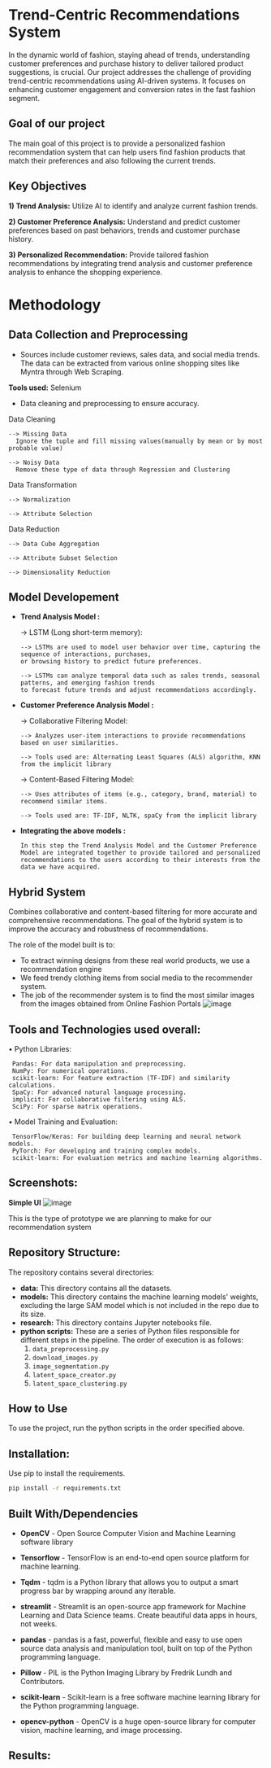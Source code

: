 # Trend-Centric Recommendations System
In the dynamic world of fashion, staying ahead of trends, understanding customer preferences and purchase history to deliver tailored product suggestions, is crucial. Our project addresses the challenge of providing trend-centric recommendations using AI-driven systems. It focuses on enhancing customer engagement and conversion rates in the fast fashion segment.
## Goal of our project
The main goal of this project is to provide a personalized fashion recommendation system that can help users find fashion products that match their preferences and also following the current trends.

## Key Objectives
**1) Trend Analysis:** Utilize AI to identify and analyze current fashion trends.

**2) Customer Preference Analysis:** Understand and predict customer preferences based on past behaviors, trends and customer purchase history.

**3) Personalized Recommendation:** Provide tailored fashion recommendations by integrating trend analysis and customer preference analysis to enhance the shopping experience.

# Methodology
## Data Collection and Preprocessing
- Sources include customer reviews, sales data, and social media trends. The data can be extracted from various online shopping sites like Myntra through Web Scraping. 

**Tools used:** Selenium

- Data cleaning and preprocessing to ensure accuracy.

Data Cleaning
   
    --> Missing Data
      Ignore the tuple and fill missing values(manually by mean or by most probable value)
          
    --> Noisy Data
      Remove these type of data through Regression and Clustering

Data Transformation
   
    --> Normalization   
    
    --> Attribute Selection

Data Reduction
   
    --> Data Cube Aggregation
    
    --> Attribute Subset Selection

    --> Dimensionality Reduction

## Model Developement
- **Trend Analysis Model :**

   -> LSTM (Long short-term memory):      
   
      --> LSTMs are used to model user behavior over time, capturing the sequence of interactions, purchases,
      or browsing history to predict future preferences.                  
      
      --> LSTMs can analyze temporal data such as sales trends, seasonal patterns, and emerging fashion trends
      to forecast future trends and adjust recommendations accordingly.

- **Customer Preference Analysis Model :**

   -> Collaborative Filtering Model:

      --> Analyzes user-item interactions to provide recommendations based on user similarities.
  
      --> Tools used are: Alternating Least Squares (ALS) algorithm, KNN from the implicit library

   -> Content-Based Filtering Model:

      --> Uses attributes of items (e.g., category, brand, material) to recommend similar items.

      --> Tools used are: TF-IDF, NLTK, spaCy from the implicit library

- **Integrating the above models :**

      In this step the Trend Analysis Model and the Customer Preference Model are integrated together to provide tailored and personalized
      recommendations to the users according to their interests from the data we have acquired.

## Hybrid System

Combines collaborative and content-based filtering for more accurate and comprehensive recommendations.
The goal of the hybrid system is to improve the accuracy and robustness of recommendations.

The role of the model built is to:
- To extract winning designs from these real world products, we use a recommendation engine
- We feed trendy clothing items from social media to the recommender system.
- The job of the recommender system is to find the most similar images from the images obtained from Online Fashion Portals
![image](https://github.com/user-attachments/assets/bf8f18c5-fd83-42e1-98e2-e3b0dd8d041f)


## Tools and Technologies used overall:
• Python Libraries:

     Pandas: For data manipulation and preprocessing.
     NumPy: For numerical operations.
     scikit-learn: For feature extraction (TF-IDF) and similarity calculations.
     SpaCy: For advanced natural language processing.
     implicit: For collaborative filtering using ALS.
     SciPy: For sparse matrix operations.

  
• Model Training and Evaluation:

     TensorFlow/Keras: For building deep learning and neural network models.
     PyTorch: For developing and training complex models.
     scikit-learn: For evaluation metrics and machine learning algorithms.

## Screenshots:
**Simple UI**
![image](https://github.com/user-attachments/assets/9288e6d3-47a1-4a6a-9726-979b3bd37182)

This is the type of prototype we are planning to make for our recommendation system

## Repository Structure:

The repository contains several directories:

- **data:** This directory contains all the datasets.
- **models:** This directory contains the machine learning models' weights, excluding the large SAM model which is not included in the repo due to its size.
- **research:** This directory contains Jupyter notebooks file.
- **python scripts:** These are a series of Python files responsible for different steps in the pipeline. The order of execution is as follows:
    1. `data_preprocessing.py`
    2. `download_images.py`
    3. `image_segmentation.py`
    4. `latent_space_creator.py`
    5. `latent_space_clustering.py`

## How to Use

To use the project, run the python scripts in the order specified above. 

## Installation:

Use pip to install the requirements.

~~~bash
pip install -r requirements.txt
~~~

## Built With/Dependencies

- **OpenCV** - Open Source Computer Vision and Machine Learning software library
 
- **Tensorflow** - TensorFlow is an end-to-end open source platform for machine learning.

- **Tqdm** - tqdm is a Python library that allows you to output a smart progress bar by wrapping around any iterable.

- **streamlit** - Streamlit is an open-source app framework for Machine Learning and Data Science teams. Create beautiful data apps in hours, not weeks.

- **pandas** - pandas is a fast, powerful, flexible and easy to use open source data analysis and manipulation tool, built on top of the Python programming language.

- **Pillow** - PIL is the Python Imaging Library by Fredrik Lundh and Contributors.

- **scikit-learn** - Scikit-learn is a free software machine learning library for the Python programming language.

- **opencv-python** - OpenCV is a huge open-source library for computer vision, machine learning, and image processing.



## Results:

